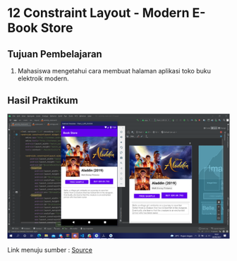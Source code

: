 # 12 Constraint Layout - Modern E-Book Store

## Tujuan Pembelajaran

1. Mahasiswa mengetahui cara membuat halaman aplikasi toko buku elektroik modern.

## Hasil Praktikum
![Hasil dari laporan](img/Screenshot.png)

Link menuju sumber : [Source](/../../tree/master/src/12$20Constraint$20Layout$20-$20Modern$20E-Book$20Store)